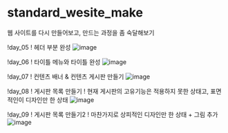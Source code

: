 # standard_wesite_make
웹 사이트를 다시 만들어보고, 만드는 과정을 좀 숙달해보기


!day_05
! 헤더 부분 완성
![image](https://user-images.githubusercontent.com/62534722/143585468-d7fe0ddf-4bef-435e-92d9-304649114c7d.png)

!day_06
! 타이틀 메뉴와 타이틀 완성
![image](https://user-images.githubusercontent.com/62534722/143824680-342f2e9a-a29a-4510-ad3c-2dbc92385ccf.png)

!day_07
! 컨텐츠 배너 & 컨텐츠 게시판 만들기
![image](https://user-images.githubusercontent.com/62534722/144019017-6742835d-e14a-44b5-a263-508ab3274a07.png)

!day_08
! 게시판 목록 만들기
! 현재 게시판의 고유기능은 적용하지 못한 상태고, 표면적인이 디자인만 한 상태
![image](https://user-images.githubusercontent.com/62534722/144236644-d5231462-9fcb-4bfb-b9a2-ea71ce6cc23d.png)

!day_09
! 게시판 목록 만들기2
! 마찬가지로 상피적인 디자인만 한 상태 + 그림 추가
![image](https://user-images.githubusercontent.com/62534722/144412044-7aad4e54-b073-4d81-a889-d45070cf9957.png)
